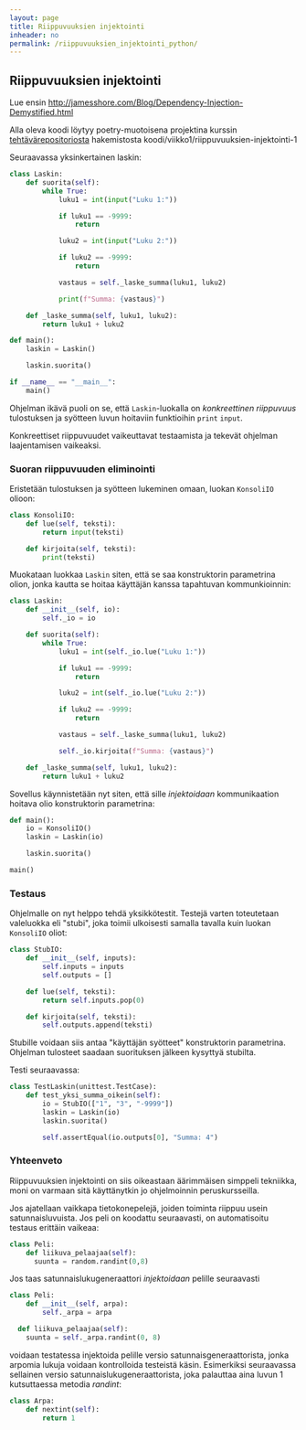 ```yaml
---
layout: page
title: Riippuvuuksien injektointi
inheader: no
permalink: /riippuvuuksien_injektointi_python/
---
```


## Riippuvuuksien injektointi

Lue ensin <http://jamesshore.com/Blog/Dependency-Injection-Demystified.html>

Alla oleva koodi löytyy poetry-muotoisena projektina kurssin [tehtävärepositoriosta](https://github.com/ohjelmistotuotanto-hy-avoin/python-kevat-2021) hakemistosta koodi/viikko1/riippuvuuksien-injektointi-1

Seuraavassa yksinkertainen laskin:

```py
class Laskin:
    def suorita(self):
        while True:
            luku1 = int(input("Luku 1:"))

            if luku1 == -9999:
                return

            luku2 = int(input("Luku 2:"))

            if luku2 == -9999:
                return

            vastaus = self._laske_summa(luku1, luku2)

            print(f"Summa: {vastaus}")

    def _laske_summa(self, luku1, luku2):
        return luku1 + luku2

def main():
    laskin = Laskin()

    laskin.suorita()

if __name__ == "__main__":
    main()
```

Ohjelman ikävä puoli on se, että <code>Laskin</code>-luokalla on *konkreettinen riippuvuus* tulostuksen ja syötteen luvun hoitaviin funktioihin <code>print</code> <code>input</code>.


Konkreettiset riippuvuudet vaikeuttavat testaamista ja tekevät ohjelman laajentamisen vaikeaksi.

### Suoran riippuvuuden eliminointi

Eristetään tulostuksen ja syötteen lukeminen omaan, luokan `KonsoliIO` olioon:

```python
class KonsoliIO:
    def lue(self, teksti):
        return input(teksti)

    def kirjoita(self, teksti):
        print(teksti)
```

Muokataan luokkaa  <code>Laskin</code> siten, että se saa konstruktorin parametrina olion, jonka kautta se hoitaa käyttäjän kanssa tapahtuvan kommunkioinnin:

```python
class Laskin:
    def __init__(self, io):
        self._io = io

    def suorita(self):
        while True:
            luku1 = int(self._io.lue("Luku 1:"))

            if luku1 == -9999:
                return

            luku2 = int(self._io.lue("Luku 2:"))

            if luku2 == -9999:
                return

            vastaus = self._laske_summa(luku1, luku2)

            self._io.kirjoita(f"Summa: {vastaus}")

    def _laske_summa(self, luku1, luku2):
        return luku1 + luku2

```
Sovellus käynnistetään nyt siten, että sille _injektoidaan_ kommunikaation hoitava olio konstruktorin parametrina:

```python
def main():
    io = KonsoliIO()
    laskin = Laskin(io)

    laskin.suorita()

main()
```

### Testaus

Ohjelmalle on nyt helppo tehdä yksikkötestit. Testejä varten toteutetaan valeluokka eli "stubi", joka toimii ulkoisesti samalla tavalla kuin luokan `KonsoliIO` oliot:

```python
class StubIO:
    def __init__(self, inputs):
        self.inputs = inputs
        self.outputs = []

    def lue(self, teksti):
        return self.inputs.pop(0)

    def kirjoita(self, teksti):
        self.outputs.append(teksti)
```

Stubille voidaan siis antaa "käyttäjän syötteet" konstruktorin parametrina. Ohjelman tulosteet saadaan suorituksen jälkeen kysyttyä stubilta.

Testi seuraavassa:

```python
class TestLaskin(unittest.TestCase):
    def test_yksi_summa_oikein(self):
        io = StubIO(["1", "3", "-9999"])
        laskin = Laskin(io)
        laskin.suorita()

        self.assertEqual(io.outputs[0], "Summa: 4")
```

### Yhteenveto

Riippuvuuksien injektointi on siis oikeastaan äärimmäisen simppeli tekniikka, moni on varmaan sitä käyttänytkin jo ohjelmoinnin peruskursseilla. 

Jos ajatellaan vaikkapa tietokonepelejä, joiden toiminta riippuu usein satunnaisluvuista. Jos peli on koodattu seuraavasti, on automatisoitu testaus erittäin vaikeaa:

```python
class Peli: 
    def liikuva_pelaajaa(self):
      suunta = random.randint(0,8)
```

Jos taas satunnaislukugeneraattori _injektoidaan_ pelille seuraavasti

```python
class Peli: 
    def __init__(self, arpa):
        self._arpa = arpa

  def liikuva_pelaajaa(self):
    suunta = self._arpa.randint(0, 8)
```

voidaan testatessa injektoida pelille versio satunnaisgeneraattorista, jonka arpomia lukuja voidaan kontrolloida testeistä käsin. Esimerkiksi seuraavassa sellainen versio satunnaislukugeneraattorista, joka palauttaa aina luvun 1 kutsuttaessa metodia _randint_:

```python
class Arpa:
    def nextint(self):
        return 1
``` 
